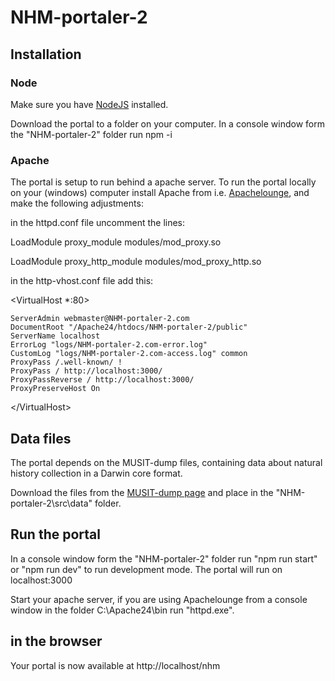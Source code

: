 # NHM-portaler-2

## Installation
### Node
Make sure you have [NodeJS](https://nodejs.org/en/) installed.

Download the portal to a folder on your computer. In a console window form the "NHM-portaler-2" folder run npm -i

### Apache
The portal is setup to run behind a apache server. To run the portal locally on your (windows) computer install Apache from i.e. [Apachelounge](https://www.apachelounge.com/download/), and make the following adjustments:

in the httpd.conf file uncomment the lines:

LoadModule proxy_module modules/mod_proxy.so

LoadModule proxy_http_module modules/mod_proxy_http.so

in the http-vhost.conf file add this:

<VirtualHost *:80>

    ServerAdmin webmaster@NHM-portaler-2.com
	DocumentRoot "/Apache24/htdocs/NHM-portaler-2/public"
    ServerName localhost
    ErrorLog "logs/NHM-portaler-2.com-error.log"
    CustomLog "logs/NHM-portaler-2.com-access.log" common
	ProxyPass /.well-known/ !
	ProxyPass / http://localhost:3000/
	ProxyPassReverse / http://localhost:3000/
	ProxyPreserveHost On
	

\</VirtualHost>


## Data files
The portal depends on the MUSIT-dump files, containing data about natural history collection in a Darwin core format.

Download the files from the [MUSIT-dump page](http://www.unimus.no/nedlasting/datasett/) and place in the "NHM-portaler-2\src\data" folder.

## Run the portal
In a console window form the "NHM-portaler-2" folder run "npm run start" or "npm run dev" to run development mode. The portal will run on localhost:3000

Start your apache server, if you are using Apachelounge from a console window in the folder  C:\Apache24\bin run "httpd.exe".

## in the browser
Your portal is now available at http://localhost/nhm
